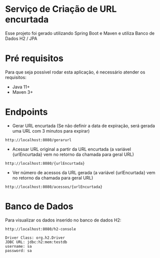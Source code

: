 # Serviço de Criação de URL encurtada

Esse projeto foi gerado utilizando Spring Boot e Maven e utiliza Banco de Dados H2 / JPA

# Pré requisitos

Para que seja possível rodar esta aplicação, é necessário atender os requisitos:

 - Java 11+
 - Maven 3+

# Endpoints

 - Gerar URL encurtada (Se não definir a data de expiração, será gerada uma URL com 3 minutos para expirar)
````
http://localhost:8080/gerarurl
````
 - Acessar URL original a partir da URL encurtada (a variável {urlEncurtada} vem no retorno da chamada para geral URL)
````
http://localhost:8080/{urlEncurtada}
````
 - Ver número de acessos da URL gerada (a variável {urlEncurtada} vem no retorno da chamada para geral URL)
````
http://localhost:8080/acessos/{urlEncurtada}
````

# Banco de Dados

Para visualizar os dados inserido no banco de dados H2:
````
http://localhost:8080/h2-console
````
````
Driver Class: org.h2.Driver
JDBC URL: jdbc:h2:mem:testdb
username: sa
password: sa
````